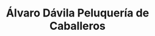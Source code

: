 ---
title: "Álvaro Dávila Peluquería de Caballeros"
url: /mancha-real/alvaro-davila-peluqueria-de-caballeros/
shop: peluquería
---